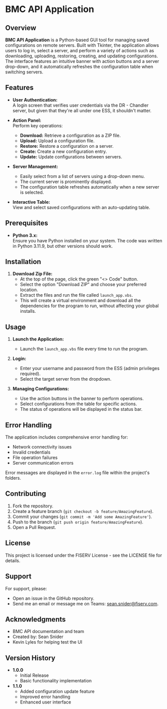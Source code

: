 # BMC API Application

## Overview

**BMC API Application** is a Python-based GUI tool for managing saved configurations on remote servers. Built with Tkinter, the application allows users to log in, select a server, and perform a variety of actions such as downloading, uploading, restoring, creating, and updating configurations. The interface features an intuitive banner with action buttons and a server drop-down, and it automatically refreshes the configuration table when switching servers.

## Features

- **User Authentication:**  
  A login screen that verifies user credentials via the DR - Chandler server, but given that they're all under one ESS, it shouldn't matter.

- **Action Panel:**  
  Perform key operations:
  - **Download:** Retrieve a configuration as a ZIP file.
  - **Upload:** Upload a configuration file.
  - **Restore:** Restore a configuration on a server.
  - **Create:** Create a new configuration entry.
  - **Update:** Update configurations between servers.

- **Server Management:**  
  - Easily select from a list of servers using a drop-down menu.
  - The current server is prominently displayed.
  - The configuration table refreshes automatically when a new server is selected.

- **Interactive Table:**  
  View and select saved configurations with an auto-updating table.

## Prerequisites

- **Python 3.x:**  
  Ensure you have Python installed on your system. The code was written in Python 3.11.9, but other versions should work.

## Installation

1. **Download Zip File:**
   - At the top of the page, click the green "<> Code" button.
   - Select the option "Download ZIP" and choose your preferred location.
   - Extract the files and run the file called `launch_app.vbs`.
   - This will create a virtual environment and download all the dependencies for the program to run, without affecting your global installs.

## Usage

1. **Launch the Application:**
   - Launch the `launch_app.vbs` file every time to run the program.

2. **Login:**
   - Enter your username and password from the ESS (admin privileges required).
   - Select the target server from the dropdown.

3. **Managing Configurations:**
   - Use the action buttons in the banner to perform operations.
   - Select configurations from the table for specific actions.
   - The status of operations will be displayed in the status bar.

## Error Handling

The application includes comprehensive error handling for:
- Network connectivity issues
- Invalid credentials
- File operation failures
- Server communication errors

Error messages are displayed in the `error.log` file within the project's folders.

## Contributing

1. Fork the repository.
2. Create a feature branch (`git checkout -b feature/AmazingFeature`).
3. Commit your changes (`git commit -m 'Add some AmazingFeature'`).
4. Push to the branch (`git push origin feature/AmazingFeature`).
5. Open a Pull Request.

## License

This project is licensed under the FISERV License - see the LICENSE file for details.

## Support

For support, please:
- Open an issue in the GitHub repository.
- Send me an email or message me on Teams: sean.snider@fiserv.com.

## Acknowledgments

- BMC API documentation and team
- Created by: Sean Snider
- Kevin Lyles for helping test the UI

## Version History

- **1.0.0**
  - Initial Release
  - Basic functionality implementation
- **1.1.0**
  - Added configuration update feature
  - Improved error handling
  - Enhanced user interface
